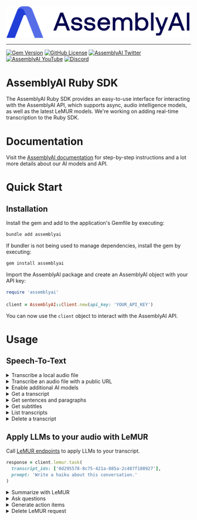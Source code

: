 <img src="https://github.com/AssemblyAI/assemblyai-node-sdk/blob/main/assemblyai.png?raw=true" width="500"/>

---

[![Gem Version](https://img.shields.io/gem/v/assemblyai)](https://rubygems.org/gems/assemblyai)
[![GitHub License](https://img.shields.io/github/license/AssemblyAI/assemblyai-ruby-sdk)](https://github.com/AssemblyAI/assemblyai-ruby-sdk/blob/main/LICENSE)
[![AssemblyAI Twitter](https://img.shields.io/twitter/follow/AssemblyAI?label=%40AssemblyAI&style=social)](https://twitter.com/AssemblyAI)
[![AssemblyAI YouTube](https://img.shields.io/youtube/channel/subscribers/UCtatfZMf-8EkIwASXM4ts0A)](https://www.youtube.com/@AssemblyAI)
[![Discord](https://img.shields.io/discord/875120158014853141?logo=discord&label=Discord&link=https%3A%2F%2Fdiscord.com%2Fchannels%2F875120158014853141&style=social)
](https://assemblyai.com/discord)

# AssemblyAI Ruby SDK

The AssemblyAI Ruby SDK provides an easy-to-use interface for interacting with the AssemblyAI API, which supports async,
audio intelligence models, as well as the latest LeMUR models.
We're working on adding real-time transcription to the Ruby SDK.

# Documentation

Visit the [AssemblyAI documentation](https://www.assemblyai.com/docs) for step-by-step instructions and a lot more details about our AI models and API.

# Quick Start

## Installation

Install the gem and add to the application's Gemfile by executing:

```bash
bundle add assemblyai
```

If bundler is not being used to manage dependencies, install the gem by executing:

```bash
gem install assemblyai
```

Import the AssemblyAI package and create an AssemblyAI object with your API key:

```ruby
require 'assemblyai'

client = AssemblyAI::Client.new(api_key: 'YOUR_API_KEY')
```

You can now use the `client` object to interact with the AssemblyAI API.

# Usage

## Speech-To-Text
<details>
  <summary>Transcribe a local audio file</summary>

```ruby
data = File.open('/path/to/your/file').read
encoded = Base64.encode64(data)
uploaded_file = client.files.upload(request: encoded)

transcript = client.transcripts.transcribe(audio_url: uploaded_file.upload_url)
puts transcript.text
```

`transcribe` queues a transcription job and polls it until the `status` is `completed` or `error`.

If you don't want to wait until the transcript is ready, you can use `submit`:

```ruby
transcript = client.transcripts.submit(
  audio_url: 'https://storage.googleapis.com/aai-web-samples/espn-bears.m4a'
)
```

</details>

<details>
  <summary>Transcribe an audio file with a public URL</summary>

```ruby
transcript = client.transcripts.transcribe(
  audio_url: 'https://storage.googleapis.com/aai-web-samples/espn-bears.m4a',
)
```

`transcribe` queues a transcription job and polls it until the `status` is `completed` or `error`.

If you don't want to wait until the transcript is ready, you can use `submit`:

```ruby
transcript = client.transcripts.submit(
  audio_url: 'https://storage.googleapis.com/aai-web-samples/espn-bears.m4a'
)
```

</details>
<details>
  <summary>Enable additional AI models</summary>

You can extract even more insights from the audio by enabling any of
our [AI models](https://www.assemblyai.com/docs/audio-intelligence) using _transcription options_.
For example, here's how to
enable [Speaker diarization](https://www.assemblyai.com/docs/speech-to-text/speaker-diarization) model to detect who
said what.

```ruby
transcript = client.transcripts.transcribe(
  audio_url: audio_url,
  speaker_labels: true
)

transcript.utterances.each do |utterance|
  printf('Speaker %<speaker>s: %<text>s', speaker: utterance.speaker, text: utterance.text)
end
```

</details>

<details>
  <summary>Get a transcript</summary>

This will return the transcript object in its current state. If the transcript is still processing, the `status` field
will be `queued` or `processing`. Once the transcript is complete, the `status` field will be `completed`.

```ruby
transcript = client.transcripts.get(transcript_id: transcript.id)
```

</details>

<details>
  <summary>Get sentences and paragraphs</summary>

```ruby
sentences = client.transcripts.get_sentences(transcript_id: transcript.id)
p sentences

paragraphs = client.transcripts.get_paragraphs(transcript_id: transcript.id)
p paragraphs
```

</details>

<details>
  <summary>Get subtitles</summary>

```ruby
srt = client.transcripts.get_subtitles(
  transcript_id: transcript.id,
  subtitle_format: AssemblyAI::Transcripts::SubtitleFormat::SRT
)
srt = client.transcripts.get_subtitles(
  transcript_id: transcript.id,
  subtitle_format: AssemblyAI::Transcripts::SubtitleFormat::SRT,
  chars_per_caption: 32
)

vtt = client.transcripts.get_subtitles(
  transcript_id: transcript.id,
  subtitle_format: AssemblyAI::Transcripts::SubtitleFormat::VTT
)
vtt = client.transcripts.get_subtitles(
  transcript_id: transcript.id,
  subtitle_format: AssemblyAI::Transcripts::SubtitleFormat::VTT,
  chars_per_caption: 32
)
```

</details>

<details>
<summary>List transcripts</summary>
This will return a page of transcripts you created.

```ruby
page = client.transcripts.list
```

You can pass parameters to `.list` to filter the transcripts.
To paginate over all pages, use the `.list_by_url` method.

```ruby
loop do
  page = client.transcripts.list_by_url(url: page.page_details.next_url)
  break if page.page_details.next_url.nil?
end
```

</details>

<details>
<summary>Delete a transcript</summary>

```ruby
response = client.transcripts.delete(transcript_id: transcript.id)
```

</details>

## Apply LLMs to your audio with LeMUR

Call [LeMUR endpoints](https://www.assemblyai.com/docs/api-reference/lemur) to apply LLMs to your transcript.

```ruby
response = client.lemur.task(
  transcript_ids: ['0d295578-8c75-421a-885a-2c487f188927'],
  prompt: 'Write a haiku about this conversation.'
)
```

<details>
<summary>Summarize with LeMUR</summary>

```ruby
response = client.lemur.summary(
  transcript_ids: ['0d295578-8c75-421a-885a-2c487f188927'],
  answer_format: 'one sentence',
  context: {
    'speakers': ['Alex', 'Bob']
  }
)
```

</details>

<details>
<summary>Ask questions</summary>

```ruby
response = client.lemur.question_answer(
  transcript_ids: ['0d295578-8c75-421a-885a-2c487f188927'],
  questions: [
    {
      question: 'What are they discussing?',
      answer_format: 'text'
    }
  ]
)
```

</details>
<details>
<summary>Generate action items</summary>

```ruby
response = client.lemur.action_items(
  transcript_ids: ['0d295578-8c75-421a-885a-2c487f188927']
)
```

</details>
<details>
<summary>Delete LeMUR request</summary>

```ruby
response = client.lemur.task(...)
deletion_response = client.lemur.purge_request_data(request_id: response.request_id)
```

</details>